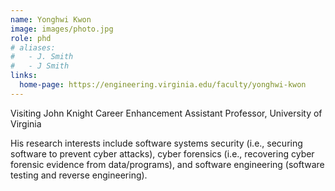 ```yaml
---
name: Yonghwi Kwon
image: images/photo.jpg
role: phd
# aliases:
#   - J. Smith
#   - J Smith
links:
  home-page: https://engineering.virginia.edu/faculty/yonghwi-kwon
---
```


Visiting John Knight Career Enhancement Assistant Professor, University of Virginia

His research interests include software systems security (i.e., securing software to prevent cyber attacks), cyber forensics (i.e., recovering cyber forensic evidence from data/programs), and software engineering (software testing and reverse engineering).

